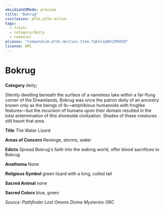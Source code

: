 ```yaml
---
obsidianUIMode: preview
title: "Bokrug"
cssclasses: pf2e,pf2e-action
tags:
  - trait/
  - category/deity
  - remaster
aliases: "Compendium.pf2e.deities.Item.Tqk5xJpDKI2MXO1R"
license: ORC
---
```

# Bokrug

### 

**Category** deity; 




Silently dwelling beneath the surface of a nameless lake within a far-flung corner of the Dreamlands, Bokrug was once the patron deity of an ancestry known only as the beings of Ib—amphibious humanoids with froglike features—but the incursion of humans upon their domain resulted in the total extermination of this shoreside civilization. Shades of these creatures still haunt that area.

**Title** The Water Lizard

**Areas of Concern** Revenge, storms, water

**Edicts** Spread Bokrug's faith into the waking world, offer blood sacrifices to Bokrug

**Anathema** None

**Religious Symbol** green lizard with a long, coiled tail

**Sacred Animal** none

**Sacred Colors** blue, green

*Source: Pathfinder Lost Omens Divine Mysteries*
*ORC*